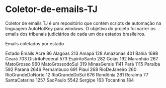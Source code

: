 # Coletor-de-emails-TJ
Coletor de emails TJ é um repositório que contém scripts de automação na linguagem AutoHotKey para windows. O objetivo do projeto foi varrer os emails dos tribunais judiciários de cada
um dos estados brasileiros.

Emails coletados por estado	
	
	
Estado	Emails
Acre	86
Alagoas	213
Amapá	128
Amazonas	401
Bahia	1698
Ceará	703
DistritoFederal	573
EspíritoSanto	282
Goiás	192
Maranhão	267
MatoGrosso	960
MatoGrossodoSul	319
MinasGerais	1141
Pará	1115
Paraíba	592
Paraná	2646
Pernambuco	691
Piauí	268
RioDeJaneiro	260
RioGrandeDoNorte	12
RioGrandeDoSul	676
Rondônia	281
Roraima	77
SantaCatarina	1257
SaoPaulo	5542
Sergipe	163
Tocantins	184
